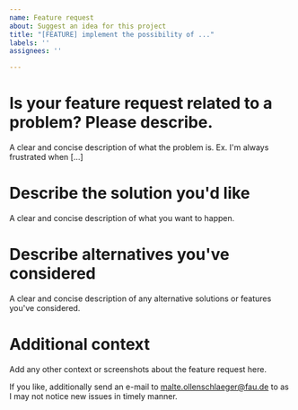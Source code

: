```yaml
---
name: Feature request
about: Suggest an idea for this project
title: "[FEATURE] implement the possibility of ..."
labels: ''
assignees: ''

---
```


# Is your feature request related to a problem? Please describe.
A clear and concise description of what the problem is. Ex. I'm always frustrated when [...]

# Describe the solution you'd like
A clear and concise description of what you want to happen.

# Describe alternatives you've considered
A clear and concise description of any alternative solutions or features you've considered.

# Additional context
Add any other context or screenshots about the feature request here.

If you like, additionally send an e-mail to malte.ollenschlaeger@fau.de to as I may not notice new issues in timely manner.

